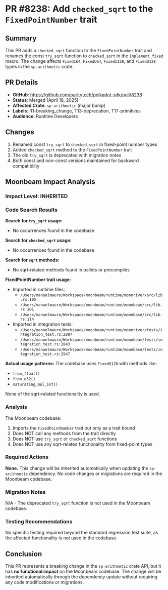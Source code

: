 # PR #8238: Add `checked_sqrt` to the `FixedPointNumber` trait

## Summary

This PR adds a `checked_sqrt` function to the `FixedPointNumber` trait and renames the const `try_sqrt` function to `checked_sqrt` in the `implement_fixed` macro. The change affects `FixedI64`, `FixedU64`, `FixedI128`, and `FixedU128` types in the `sp-arithmetic` crate.

## PR Details

- **GitHub**: https://github.com/paritytech/polkadot-sdk/pull/8238
- **Status**: Merged (April 18, 2025)
- **Affected Crate**: `sp-arithmetic` (major bump)
- **Labels**: R1-breaking_change, T13-deprecation, T17-primitives
- **Audience**: Runtime Developers

## Changes

1. Renamed const `try_sqrt` to `checked_sqrt` in fixed-point number types
2. Added `checked_sqrt` method to the `FixedPointNumber` trait
3. The old `try_sqrt` is deprecated with migration notes
4. Both const and non-const versions maintained for backward compatibility

## Moonbeam Impact Analysis

### Impact Level: **INHERITED**

### Code Search Results

**Search for `try_sqrt` usage:**
- No occurrences found in the codebase

**Search for `checked_sqrt` usage:**
- No occurrences found in the codebase

**Search for `sqrt` methods:**
- No sqrt-related methods found in pallets or precompiles

**FixedPointNumber trait usage:**
- Imported in runtime files:
  - `/Users/manuelmauro/Workspace/moonbeam/runtime/moonriver/src/lib.rs:105`
  - `/Users/manuelmauro/Workspace/moonbeam/runtime/moonbeam/src/lib.rs:101`
  - `/Users/manuelmauro/Workspace/moonbeam/runtime/moonbase/src/lib.rs:114`
- Imported in integration tests:
  - `/Users/manuelmauro/Workspace/moonbeam/runtime/moonriver/tests/integration_test.rs:2807`
  - `/Users/manuelmauro/Workspace/moonbeam/runtime/moonbeam/tests/integration_test.rs:2843`
  - `/Users/manuelmauro/Workspace/moonbeam/runtime/moonbase/tests/integration_test.rs:2947`

**Actual usage patterns:**
The codebase uses `FixedU128` with methods like:
- `from_float()`
- `from_u32()`
- `saturating_mul_int()`

None of the sqrt-related functionality is used.

### Analysis

The Moonbeam codebase:
1. Imports the `FixedPointNumber` trait but only as a trait bound
2. Does NOT call any methods from the trait directly
3. Does NOT use `try_sqrt` or `checked_sqrt` functions
4. Does NOT use any sqrt-related functionality from fixed-point types

### Required Actions

**None.** This change will be inherited automatically when updating the `sp-arithmetic` dependency. No code changes or migrations are required in the Moonbeam codebase.

### Migration Notes

N/A - The deprecated `try_sqrt` function is not used in the Moonbeam codebase.

### Testing Recommendations

No specific testing required beyond the standard regression test suite, as the affected functionality is not used in the codebase.

## Conclusion

This PR represents a breaking change in the `sp-arithmetic` crate API, but it has **no functional impact** on the Moonbeam codebase. The change will be inherited automatically through the dependency update without requiring any code modifications or migrations.
